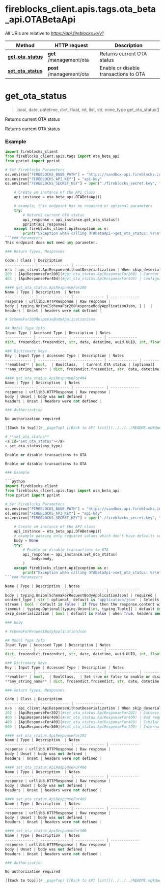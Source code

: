 <a id="__pageTop"></a>
# fireblocks_client.apis.tags.ota_beta_api.OTABetaApi

All URIs are relative to *https://api.fireblocks.io/v1*

Method | HTTP request | Description
------------- | ------------- | -------------
[**get_ota_status**](#get_ota_status) | **get** /management/ota | Returns current OTA status
[**set_ota_status**](#set_ota_status) | **post** /management/ota | Enable or disable transactions to OTA

# **get_ota_status**
<a id="get_ota_status"></a>
> bool, date, datetime, dict, float, int, list, str, none_type get_ota_status()

Returns current OTA status

Returns current OTA status

### Example

```python
import fireblocks_client
from fireblocks_client.apis.tags import ota_beta_api
from pprint import pprint

# Set Fireblocks Parameters
os.environ["FIREBLOCKS_BASE_PATH"] = "https://sandbox-api.fireblocks.io/v1" # If left unset, default path is api.fireblocks.com
os.environ["FIREBLOCKS_API_KEY"] = "api-key"
os.environ["FIREBLOCKS_SECRET_KEY"] = open("./fireblocks_secret.key", "r").read()

    # Create an instance of the API class
    api_instance = ota_beta_api.OTABetaApi()

    # example, this endpoint has no required or optional parameters
    try:
        # Returns current OTA status
        api_response = api_instance.get_ota_status()
        pprint(api_response)
    except fireblocks_client.ApiException as e:
        print("Exception when calling OTABetaApi->get_ota_status: %s\n" % e)
```### Parameters
This endpoint does not need any parameter.

### Return Types, Responses

Code | Class | Description
------------- | ------------- | -------------
n/a | api_client.ApiResponseWithoutDeserialization | When skip_deserialization is True this response is returned
200 | [ApiResponseFor200](#get_ota_status.ApiResponseFor200) | Current OTA status
404 | [ApiResponseFor404](#get_ota_status.ApiResponseFor404) | Configuration not found for tenant

#### get_ota_status.ApiResponseFor200
Name | Type | Description  | Notes
------------- | ------------- | ------------- | -------------
response | urllib3.HTTPResponse | Raw response |
body | typing.Union[SchemaFor200ResponseBodyApplicationJson, ] |  |
headers | Unset | headers were not defined |

# SchemaFor200ResponseBodyApplicationJson

## Model Type Info
Input Type | Accessed Type | Description | Notes
------------ | ------------- | ------------- | -------------
dict, frozendict.frozendict, str, date, datetime, uuid.UUID, int, float, decimal.Decimal, bool, None, list, tuple, bytes, io.FileIO, io.BufferedReader,  | frozendict.frozendict, str, decimal.Decimal, BoolClass, NoneClass, tuple, bytes, FileIO |  | 

### Dictionary Keys
Key | Input Type | Accessed Type | Description | Notes
------------ | ------------- | ------------- | ------------- | -------------
**enabled** | bool,  | BoolClass,  | Current OTA status | [optional] 
**any_string_name** | dict, frozendict.frozendict, str, date, datetime, int, float, bool, decimal.Decimal, None, list, tuple, bytes, io.FileIO, io.BufferedReader | frozendict.frozendict, str, BoolClass, decimal.Decimal, NoneClass, tuple, bytes, FileIO | any string name can be used but the value must be the correct type | [optional]

#### get_ota_status.ApiResponseFor404
Name | Type | Description  | Notes
------------- | ------------- | ------------- | -------------
response | urllib3.HTTPResponse | Raw response |
body | Unset | body was not defined |
headers | Unset | headers were not defined |

### Authorization

No authorization required

[[Back to top]](#__pageTop) [[Back to API list]](../../../README.md#documentation-for-api-endpoints) [[Back to Model list]](../../../README.md#documentation-for-models) [[Back to README]](../../../README.md)

# **set_ota_status**
<a id="set_ota_status"></a>
> set_ota_status(any_type)

Enable or disable transactions to OTA

Enable or disable transactions to OTA

### Example

```python
import fireblocks_client
from fireblocks_client.apis.tags import ota_beta_api
from pprint import pprint

# Set Fireblocks Parameters
os.environ["FIREBLOCKS_BASE_PATH"] = "https://sandbox-api.fireblocks.io/v1" # If left unset, default path is api.fireblocks.com
os.environ["FIREBLOCKS_API_KEY"] = "api-key"
os.environ["FIREBLOCKS_SECRET_KEY"] = open("./fireblocks_secret.key", "r").read()

    # Create an instance of the API class
    api_instance = ota_beta_api.OTABetaApi()
    # example passing only required values which don't have defaults set
    body = None
    try:
        # Enable or disable transactions to OTA
        api_response = api_instance.set_ota_status(
            body=body,
        )
    except fireblocks_client.ApiException as e:
        print("Exception when calling OTABetaApi->set_ota_status: %s\n" % e)
```### Parameters

Name | Type | Description  | Notes
------------- | ------------- | ------------- | -------------
body | typing.Union[SchemaForRequestBodyApplicationJson] | required |
content_type | str | optional, default is 'application/json' | Selects the schema and serialization of the request body
stream | bool | default is False | if True then the response.content will be streamed and loaded from a file like object. When downloading a file, set this to True to force the code to deserialize the content to a FileSchema file
timeout | typing.Optional[typing.Union[int, typing.Tuple]] | default is None | the timeout used by the rest client
skip_deserialization | bool | default is False | when True, headers and body will be unset and an instance of api_client.ApiResponseWithoutDeserialization will be returned

### body

# SchemaForRequestBodyApplicationJson

## Model Type Info
Input Type | Accessed Type | Description | Notes
------------ | ------------- | ------------- | -------------
dict, frozendict.frozendict, str, date, datetime, uuid.UUID, int, float, decimal.Decimal, bool, None, list, tuple, bytes, io.FileIO, io.BufferedReader,  | frozendict.frozendict, str, decimal.Decimal, BoolClass, NoneClass, tuple, bytes, FileIO |  | 

### Dictionary Keys
Key | Input Type | Accessed Type | Description | Notes
------------ | ------------- | ------------- | ------------- | -------------
**enable** | bool,  | BoolClass,  | Set true or false to enable or disable OTA transactions | [optional] 
**any_string_name** | dict, frozendict.frozendict, str, date, datetime, int, float, bool, decimal.Decimal, None, list, tuple, bytes, io.FileIO, io.BufferedReader | frozendict.frozendict, str, BoolClass, decimal.Decimal, NoneClass, tuple, bytes, FileIO | any string name can be used but the value must be the correct type | [optional]

### Return Types, Responses

Code | Class | Description
------------- | ------------- | -------------
n/a | api_client.ApiResponseWithoutDeserialization | When skip_deserialization is True this response is returned
202 | [ApiResponseFor202](#set_ota_status.ApiResponseFor202) | Successfully updated OTA status
400 | [ApiResponseFor400](#set_ota_status.ApiResponseFor400) | Bad request
409 | [ApiResponseFor409](#set_ota_status.ApiResponseFor409) | Similar request already pending
500 | [ApiResponseFor500](#set_ota_status.ApiResponseFor500) | Internal server error

#### set_ota_status.ApiResponseFor202
Name | Type | Description  | Notes
------------- | ------------- | ------------- | -------------
response | urllib3.HTTPResponse | Raw response |
body | Unset | body was not defined |
headers | Unset | headers were not defined |

#### set_ota_status.ApiResponseFor400
Name | Type | Description  | Notes
------------- | ------------- | ------------- | -------------
response | urllib3.HTTPResponse | Raw response |
body | Unset | body was not defined |
headers | Unset | headers were not defined |

#### set_ota_status.ApiResponseFor409
Name | Type | Description  | Notes
------------- | ------------- | ------------- | -------------
response | urllib3.HTTPResponse | Raw response |
body | Unset | body was not defined |
headers | Unset | headers were not defined |

#### set_ota_status.ApiResponseFor500
Name | Type | Description  | Notes
------------- | ------------- | ------------- | -------------
response | urllib3.HTTPResponse | Raw response |
body | Unset | body was not defined |
headers | Unset | headers were not defined |

### Authorization

No authorization required

[[Back to top]](#__pageTop) [[Back to API list]](../../../README.md#documentation-for-api-endpoints) [[Back to Model list]](../../../README.md#documentation-for-models) [[Back to README]](../../../README.md)

